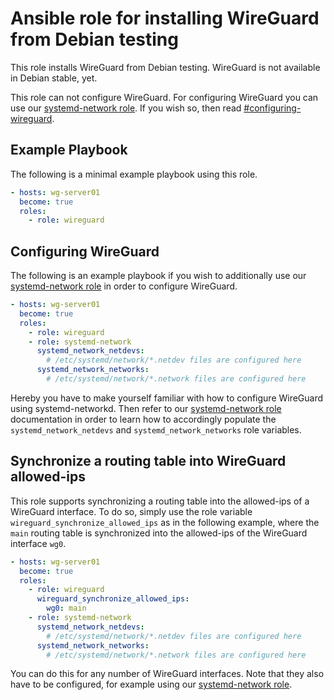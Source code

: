 # Ansible role for installing WireGuard from Debian testing

This role installs WireGuard from Debian testing.
WireGuard is not available in Debian stable, yet.

This role can not configure WireGuard.
For configuring WireGuard you can use our
[systemd-network role](https://github.com/stuvusIT/systemd-network).
If you wish so, then read [#configuring-wireguard](#configuring-wireguard).

## Example Playbook

The following is a minimal example playbook using this role.

```yml
- hosts: wg-server01
  become: true
  roles:
    - role: wireguard
```

## Configuring WireGuard

The following is an example playbook if you wish to additionally use our
[systemd-network role](https://github.com/stuvusIT/systemd-network)
in order to configure WireGuard.

```yml
- hosts: wg-server01
  become: true
  roles:
    - role: wireguard
    - role: systemd-network
      systemd_network_netdevs:
        # /etc/systemd/network/*.netdev files are configured here
      systemd_network_networks:
        # /etc/systemd/network/*.network files are configured here
```

Hereby you have to make yourself familiar with how to configure WireGuard
using systemd-networkd.
Then refer to our
[systemd-network role](https://github.com/stuvusIT/systemd-network)
documentation in order to learn how to accordingly populate the `systemd_network_netdevs`
and `systemd_network_networks` role variables.

## Synchronize a routing table into WireGuard allowed-ips

This role supports synchronizing a routing table into the allowed-ips of a
WireGuard interface.
To do so, simply use the role variable `wireguard_synchronize_allowed_ips` as
in the following example, where the `main` routing table is synchronized into
the allowed-ips of the WireGuard interface `wg0`.

```yml
- hosts: wg-server01
  become: true
  roles:
    - role: wireguard
      wireguard_synchronize_allowed_ips:
        wg0: main
    - role: systemd-network
      systemd_network_netdevs:
        # /etc/systemd/network/*.netdev files are configured here
      systemd_network_networks:
        # /etc/systemd/network/*.network files are configured here
```

You can do this for any number of WireGuard interfaces.
Note that they also have to be configured, for example using our
[systemd-network role](https://github.com/stuvusIT/systemd-network).
